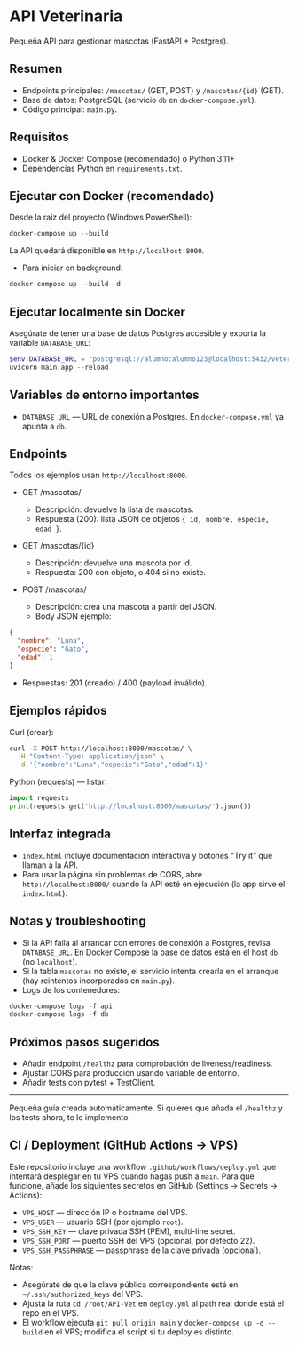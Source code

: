 # API Veterinaria

Pequeña API para gestionar mascotas (FastAPI + Postgres).

## Resumen
- Endpoints principales: `/mascotas/` (GET, POST) y `/mascotas/{id}` (GET).
- Base de datos: PostgreSQL (servicio `db` en `docker-compose.yml`).
- Código principal: `main.py`.

## Requisitos
- Docker & Docker Compose (recomendado) o Python 3.11+
- Dependencias Python en `requirements.txt`.

## Ejecutar con Docker (recomendado)
Desde la raíz del proyecto (Windows PowerShell):

```powershell
docker-compose up --build
```

La API quedará disponible en `http://localhost:8000`.

- Para iniciar en background:

```powershell
docker-compose up --build -d
```

## Ejecutar localmente sin Docker
Asegúrate de tener una base de datos Postgres accesible y exporta la variable `DATABASE_URL`:

```powershell
$env:DATABASE_URL = "postgresql://alumno:alumno123@localhost:5432/veterinaria"
uvicorn main:app --reload
```

## Variables de entorno importantes
- `DATABASE_URL` — URL de conexión a Postgres. En `docker-compose.yml` ya apunta a `db`.

## Endpoints
Todos los ejemplos usan `http://localhost:8000`.

- GET /mascotas/
  - Descripción: devuelve la lista de mascotas.
  - Respuesta (200): lista JSON de objetos `{ id, nombre, especie, edad }`.

- GET /mascotas/{id}
  - Descripción: devuelve una mascota por id.
  - Respuesta: 200 con objeto, o 404 si no existe.

- POST /mascotas/
  - Descripción: crea una mascota a partir del JSON.
  - Body JSON ejemplo:

```json
{
  "nombre": "Luna",
  "especie": "Gato",
  "edad": 1
}
```

- Respuestas: 201 (creado) / 400 (payload inválido).

## Ejemplos rápidos
Curl (crear):

```bash
curl -X POST http://localhost:8000/mascotas/ \
  -H "Content-Type: application/json" \
  -d '{"nombre":"Luna","especie":"Gato","edad":1}'
```

Python (requests) — listar:

```python
import requests
print(requests.get('http://localhost:8000/mascotas/').json())
```

## Interfaz integrada
- `index.html` incluye documentación interactiva y botones "Try it" que llaman a la API.
- Para usar la página sin problemas de CORS, abre `http://localhost:8000/` cuando la API esté en ejecución (la app sirve el `index.html`).

## Notas y troubleshooting
- Si la API falla al arrancar con errores de conexión a Postgres, revisa `DATABASE_URL`. En Docker Compose la base de datos está en el host `db` (no `localhost`).
- Si la tabla `mascotas` no existe, el servicio intenta crearla en el arranque (hay reintentos incorporados en `main.py`).
- Logs de los contenedores:

```powershell
docker-compose logs -f api
docker-compose logs -f db
```

## Próximos pasos sugeridos
- Añadir endpoint `/healthz` para comprobación de liveness/readiness.
- Ajustar CORS para producción usando variable de entorno.
- Añadir tests con pytest + TestClient.

---
Pequeña guía creada automáticamente. Si quieres que añada el `/healthz` y los tests ahora, te lo implemento.

## CI / Deployment (GitHub Actions -> VPS)

Este repositorio incluye una workflow `.github/workflows/deploy.yml` que intentará desplegar en tu VPS
cuando hagas push a `main`. Para que funcione, añade los siguientes secretos en GitHub (Settings → Secrets → Actions):

- `VPS_HOST` — dirección IP o hostname del VPS.
- `VPS_USER` — usuario SSH (por ejemplo `root`).
- `VPS_SSH_KEY` — clave privada SSH (PEM), multi-line secret.
- `VPS_SSH_PORT` — puerto SSH del VPS (opcional, por defecto 22).
- `VPS_SSH_PASSPHRASE` — passphrase de la clave privada (opcional).

Notas:
- Asegúrate de que la clave pública correspondiente esté en `~/.ssh/authorized_keys` del VPS.
- Ajusta la ruta `cd /root/API-Vet` en `deploy.yml` al path real donde está el repo en el VPS.
- El workflow ejecuta `git pull origin main` y `docker-compose up -d --build` en el VPS; modifica el script si tu deploy es distinto.

